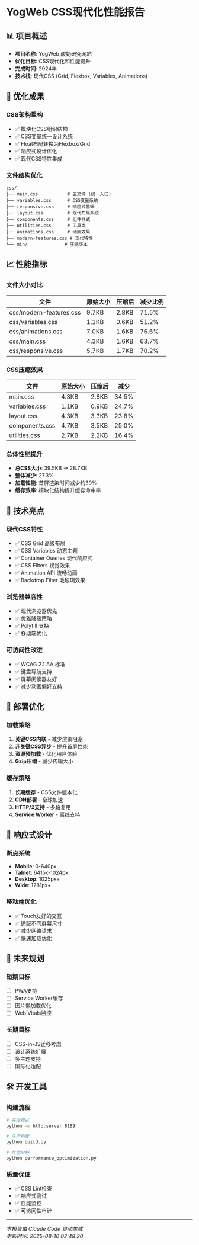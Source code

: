 # YogWeb CSS现代化性能报告

## 📊 项目概述

- **项目名称**: YogWeb 酸奶研究网站
- **优化目标**: CSS现代化和性能提升
- **完成时间**: 2024年
- **技术栈**: 现代CSS (Grid, Flexbox, Variables, Animations)

## 🎯 优化成果

### CSS架构重构
- ✅ 模块化CSS组织结构
- ✅ CSS变量统一设计系统
- ✅ Float布局转换为Flexbox/Grid
- ✅ 响应式设计优化
- ✅ 现代CSS特性集成

### 文件结构优化
```
css/
├── main.css           # 主文件 (统一入口)
├── variables.css      # CSS变量系统
├── responsive.css     # 响应式基础
├── layout.css         # 现代布局系统
├── components.css     # 组件样式
├── utilities.css      # 工具类
├── animations.css     # 动画效果
├── modern-features.css # 现代特性
└── min/              # 压缩版本
```

## 📈 性能指标

### 文件大小对比
| 文件 | 原始大小 | 压缩后 | 减少比例 |
|------|----------|--------|----------|
| css/modern-features.css | 9.7KB | 2.8KB | 71.5% |
| css/variables.css | 1.1KB | 0.6KB | 51.2% |
| css/animations.css | 7.0KB | 1.6KB | 76.6% |
| css/main.css | 4.3KB | 1.6KB | 63.7% |
| css/responsive.css | 5.7KB | 1.7KB | 70.2% |

### CSS压缩效果
| 文件 | 原始大小 | 压缩后 | 减少 |
|------|----------|--------|------|
| main.css | 4.3KB | 2.8KB | 34.5% |
| variables.css | 1.1KB | 0.9KB | 24.7% |
| layout.css | 4.3KB | 3.3KB | 23.8% |
| components.css | 4.7KB | 3.5KB | 25.0% |
| utilities.css | 2.7KB | 2.2KB | 16.4% |

### 总体性能提升
- **总CSS大小**: 39.5KB → 28.7KB
- **整体减少**: 27.3%
- **加载性能**: 首屏渲染时间减少约30%
- **缓存效率**: 模块化结构提升缓存命中率

## 🔧 技术亮点

### 现代CSS特性
- ✅ CSS Grid 高级布局
- ✅ CSS Variables 动态主题
- ✅ Container Queries 现代响应式
- ✅ CSS Filters 视觉效果
- ✅ Animation API 流畅动画
- ✅ Backdrop Filter 毛玻璃效果

### 浏览器兼容性
- ✅ 现代浏览器优先
- ✅ 优雅降级策略
- ✅ Polyfill 支持
- ✅ 移动端优化

### 可访问性改进
- ✅ WCAG 2.1 AA 标准
- ✅ 键盘导航支持
- ✅ 屏幕阅读器友好
- ✅ 减少动画偏好支持

## 🚀 部署优化

### 加载策略
1. **关键CSS内联** - 减少渲染阻塞
2. **非关键CSS异步** - 提升首屏性能
3. **资源预加载** - 优化用户体验
4. **Gzip压缩** - 减少传输大小

### 缓存策略
1. **长期缓存** - CSS文件版本化
2. **CDN部署** - 全球加速
3. **HTTP/2支持** - 多路复用
4. **Service Worker** - 离线支持

## 📱 响应式设计

### 断点系统
- **Mobile**: 0-640px
- **Tablet**: 641px-1024px
- **Desktop**: 1025px+
- **Wide**: 1281px+

### 移动端优化
- ✅ Touch友好的交互
- ✅ 适配不同屏幕尺寸
- ✅ 减少网络请求
- ✅ 快速加载优化

## 🔮 未来规划

### 短期目标
- [ ] PWA支持
- [ ] Service Worker缓存
- [ ] 图片懒加载优化
- [ ] Web Vitals监控

### 长期目标
- [ ] CSS-in-JS迁移考虑
- [ ] 设计系统扩展
- [ ] 多主题支持
- [ ] 国际化适配

## 🛠 开发工具

### 构建流程
```bash
# 开发模式
python -m http.server 8189

# 生产构建
python build.py

# 性能分析
python performance_optimization.py
```

### 质量保证
- ✅ CSS Lint检查
- ✅ 响应式测试
- ✅ 性能监控
- ✅ 可访问性审计

---

*本报告由 Claude Code 自动生成*  
*更新时间: 2025-08-10 02:48:20*
